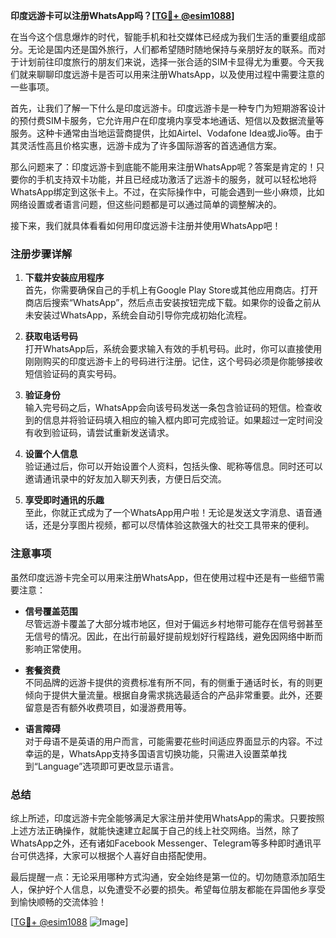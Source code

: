 **印度远游卡可以注册WhatsApp吗？[[TG💪+ @esim1088](https://t.me/s/esim1088)]**

在当今这个信息爆炸的时代，智能手机和社交媒体已经成为我们生活的重要组成部分。无论是国内还是国外旅行，人们都希望随时随地保持与亲朋好友的联系。而对于计划前往印度旅行的朋友们来说，选择一张合适的SIM卡显得尤为重要。今天我们就来聊聊印度远游卡是否可以用来注册WhatsApp，以及使用过程中需要注意的一些事项。

首先，让我们了解一下什么是印度远游卡。印度远游卡是一种专门为短期游客设计的预付费SIM卡服务，它允许用户在印度境内享受本地通话、短信以及数据流量等服务。这种卡通常由当地运营商提供，比如Airtel、Vodafone Idea或Jio等。由于其灵活性高且价格实惠，远游卡成为了许多国际游客的首选通信方案。

那么问题来了：印度远游卡到底能不能用来注册WhatsApp呢？答案是肯定的！只要你的手机支持双卡功能，并且已经成功激活了远游卡的服务，就可以轻松地将WhatsApp绑定到这张卡上。不过，在实际操作中，可能会遇到一些小麻烦，比如网络设置或者语言问题，但这些问题都是可以通过简单的调整解决的。

接下来，我们就具体看看如何用印度远游卡注册并使用WhatsApp吧！

### 注册步骤详解

1. **下载并安装应用程序**  
   首先，你需要确保自己的手机上有Google Play Store或其他应用商店。打开商店后搜索“WhatsApp”，然后点击安装按钮完成下载。如果你的设备之前从未安装过WhatsApp，系统会自动引导你完成初始化流程。

2. **获取电话号码**  
   打开WhatsApp后，系统会要求输入有效的手机号码。此时，你可以直接使用刚刚购买的印度远游卡上的号码进行注册。记住，这个号码必须是你能够接收短信验证码的真实号码。

3. **验证身份**  
   输入完号码之后，WhatsApp会向该号码发送一条包含验证码的短信。检查收到的信息并将验证码填入相应的输入框内即可完成验证。如果超过一定时间没有收到验证码，请尝试重新发送请求。

4. **设置个人信息**  
   验证通过后，你可以开始设置个人资料，包括头像、昵称等信息。同时还可以邀请通讯录中的好友加入聊天列表，方便日后交流。

5. **享受即时通讯的乐趣**  
   至此，你就正式成为了一个WhatsApp用户啦！无论是发送文字消息、语音通话，还是分享图片视频，都可以尽情体验这款强大的社交工具带来的便利。

### 注意事项

虽然印度远游卡完全可以用来注册WhatsApp，但在使用过程中还是有一些细节需要注意：

- **信号覆盖范围**  
  尽管远游卡覆盖了大部分城市地区，但对于偏远乡村地带可能存在信号弱甚至无信号的情况。因此，在出行前最好提前规划好行程路线，避免因网络中断而影响正常使用。

- **套餐资费**  
  不同品牌的远游卡提供的资费标准有所不同，有的侧重于通话时长，有的则更倾向于提供大量流量。根据自身需求挑选最适合的产品非常重要。此外，还要留意是否有额外收费项目，如漫游费用等。

- **语言障碍**  
  对于母语不是英语的用户而言，可能需要花些时间适应界面显示的内容。不过幸运的是，WhatsApp支持多国语言切换功能，只需进入设置菜单找到“Language”选项即可更改显示语言。

### 总结

综上所述，印度远游卡完全能够满足大家注册并使用WhatsApp的需求。只要按照上述方法正确操作，就能快速建立起属于自己的线上社交网络。当然，除了WhatsApp之外，还有诸如Facebook Messenger、Telegram等多种即时通讯平台可供选择，大家可以根据个人喜好自由搭配使用。

最后提醒一点：无论采用哪种方式沟通，安全始终是第一位的。切勿随意添加陌生人，保护好个人信息，以免遭受不必要的损失。希望每位朋友都能在异国他乡享受到愉快顺畅的交流体验！

[[TG💪+ @esim1088](https://t.me/s/esim1088) ![Image](https://i.postimg.cc/4NQfJmqS/Snipaste-2025-05-13-00-14-12.png)]